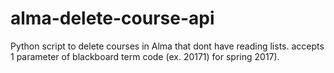 # alma-delete-course-api

Python script to delete courses in Alma that dont have reading lists. accepts 1 parameter of blackboard term code (ex. 20171) for spring 2017).